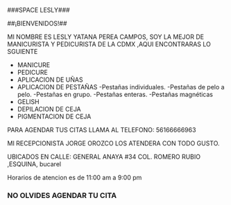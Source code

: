 ###SPACE LESLY###

 ##¡BIENVENIDOS!##
 
 MI NOMBRE ES LESLY YATANA PEREA CAMPOS, SOY LA MEJOR DE MANICURISTA Y PEDICURISTA  DE LA CDMX ,AQUI ENCONTRARAS LO SGUIENTE 
 
 - MANICURE
 - PEDICURE
 - APLICACION DE UÑAS
 - APLICACION DE PESTAÑAS 
 -Pestañas individuales.
 -Pestañas de pelo a pelo.
 -Pestañas en grupo.
 -Pestañas enteras.
 -Pestañas magnéticas
 - GELISH
 - DEPILACION DE CEJA
 - PIGMENTACION DE CEJA 

PARA AGENDAR TUS CITAS LLAMA AL TELEFONO: 56166666963

MI RECEPCIONISTA  JORGE OROZCO  LOS ATENDERA CON TODO GUSTO.

UBICADOS EN CALLE: GENERAL ANAYA #34 COL. ROMERO RUBIO ,ESQUINA, bucarel

Horarios de atencion es de 11:00 am a 9:00 pm

### NO OLVIDES AGENDAR TU CITA ###

